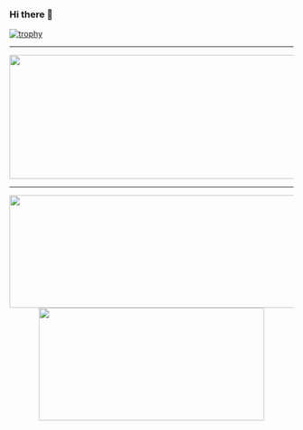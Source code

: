 ### Hi there 👋

[![trophy](https://github-profile-trophy.vercel.app/?username=adm1nsys&title=Stars,Followers,Commits,Repositories,MultipleLang,PullRequest&theme=onedark)](https://github.com/ryo-ma/github-profile-trophy)




---

  
<p align="center">
  <img width="800" height="220" src="https://streak-stats.demolab.com?user=adm1nsys&theme=highcontrast&hide_border=true&border_radius=5&card_width=800">
</p>


---




<p align="center">
  <img width="600" height="200" src="https://github-readme-stats.vercel.app/api?username=adm1nsys&show_icons=true&theme=vision-friendly-dark">
  <img width="400" height="200" src="https://github-readme-stats.vercel.app/api/top-langs/?username=adm1nsys&size_weight=0.15&count_weight=0.5&layout=compact&theme=vision-friendly-dark">
</p>
 


<div id="header" align="center">
  <img src="https://komarev.com/ghpvc/?username=adm1nsys&style=for-the-badge&color=orange" alt=""/>
</div>




